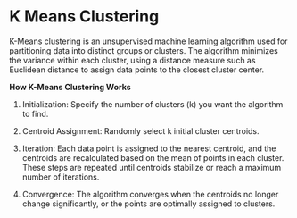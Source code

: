 # K Means Clustering 

K-Means clustering is an unsupervised machine learning algorithm used for partitioning data into distinct groups or clusters. The algorithm minimizes the variance within each cluster, using a distance measure such as Euclidean distance to assign data points to the closest cluster center.

**How K-Means Clustering Works**

1. Initialization: Specify the number of clusters (k) you want the algorithm to find.

2. Centroid Assignment: Randomly select k initial cluster centroids.

3. Iteration: Each data point is assigned to the nearest centroid, and the centroids are recalculated based on the mean of points in each cluster. These steps are repeated until centroids stabilize or reach a maximum number of iterations.

4. Convergence: The algorithm converges when the centroids no longer change significantly, or the points are optimally assigned to clusters.
